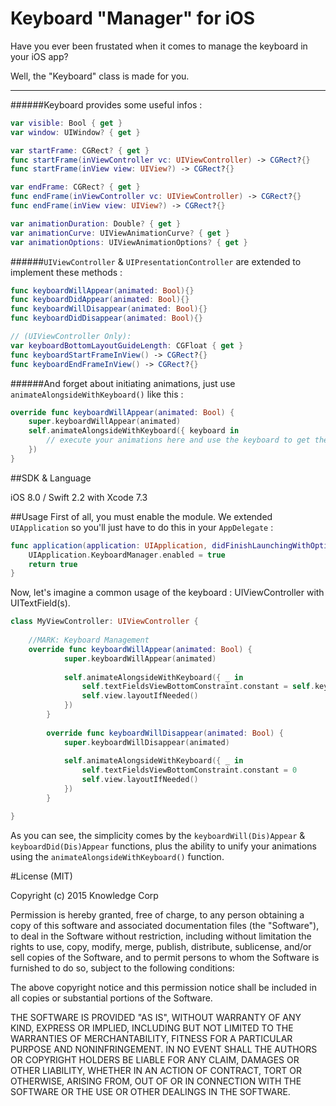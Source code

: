 # Keyboard "Manager" for iOS
Have you ever been frustated when it comes to manage the keyboard in your iOS app?

Well, the "Keyboard" class is made for you.

---
######Keyboard provides some useful infos :
	
```swift
var visible: Bool { get }
var window: UIWindow? { get }

var startFrame: CGRect? { get }
func startFrame(inViewController vc: UIViewController) -> CGRect?{}
func startFrame(inView view: UIView?) -> CGRect?{}

var endFrame: CGRect? { get }
func endFrame(inViewController vc: UIViewController) -> CGRect?{}
func endFrame(inView view: UIView?) -> CGRect?{}

var animationDuration: Double? { get }
var animationCurve: UIViewAnimationCurve? { get }
var animationOptions: UIViewAnimationOptions? { get }
```

######`UIViewController` & `UIPresentationController` are extended to implement these methods :
	
```Swift
func keyboardWillAppear(animated: Bool){}
func keyboardDidAppear(animated: Bool){}
func keyboardWillDisappear(animated: Bool){}
func keyboardDidDisappear(animated: Bool){}

// (UIViewController Only):
var keyboardBottomLayoutGuideLength: CGFloat { get }
func keyboardStartFrameInView() -> CGRect?{}
func keyboardEndFrameInView() -> CGRect?{}
```

######And forget about initiating animations, just use `animateAlongsideWithKeyboard()` like this :
```swift
override func keyboardWillAppear(animated: Bool) {
	super.keyboardWillAppear(animated)
	self.animateAlongsideWithKeyboard({ keyboard in
		// execute your animations here and use the keyboard to get the info you need to update your layout
	})
}
```

##SDK & Language

iOS 8.0 / Swift 2.2 with Xcode 7.3


##Usage
First of all, you must enable the module. We extended `UIApplication` so you'll just have to do this in your `AppDelegate` :
```swift	
func application(application: UIApplication, didFinishLaunchingWithOptions launchOptions: [NSObject: AnyObject]?) -> Bool {
	UIApplication.KeyboardManager.enabled = true
	return true
}
```

Now, let's imagine a common usage of the keyboard : UIViewController with UITextField(s).

```swift
class MyViewController: UIViewController {	
	    
	//MARK: Keyboard Management
	override func keyboardWillAppear(animated: Bool) {
        	super.keyboardWillAppear(animated)
    
        	self.animateAlongsideWithKeyboard({ _ in
                self.textFieldsViewBottomConstraint.constant = self.keyboardBottomLengthInView()
                self.view.layoutIfNeeded()
        	})
    	}
    
    	override func keyboardWillDisappear(animated: Bool) {
        	super.keyboardWillDisappear(animated)
        
        	self.animateAlongsideWithKeyboard({ _ in
            	self.textFieldsViewBottomConstraint.constant = 0
            	self.view.layoutIfNeeded()
        	})
    	}

}
```

As you can see, the simplicity comes by the `keyboardWill(Dis)Appear` & `keyboardDid(Dis)Appear` functions, plus the ability to unify your animations using the `animateAlongsideWithKeyboard()` function.


#License (MIT)

Copyright (c) 2015 Knowledge Corp

Permission is hereby granted, free of charge, to any person obtaining a copy of this software and associated documentation files (the "Software"), to deal in the Software without restriction, including without limitation the rights to use, copy, modify, merge, publish, distribute, sublicense, and/or sell copies of the Software, and to permit persons to whom the Software is furnished to do so, subject to the following conditions:

The above copyright notice and this permission notice shall be included in all copies or substantial portions of the Software.

THE SOFTWARE IS PROVIDED "AS IS", WITHOUT WARRANTY OF ANY KIND, EXPRESS OR IMPLIED, INCLUDING BUT NOT LIMITED TO THE WARRANTIES OF MERCHANTABILITY, FITNESS FOR A PARTICULAR PURPOSE AND NONINFRINGEMENT. IN NO EVENT SHALL THE AUTHORS OR COPYRIGHT HOLDERS BE LIABLE FOR ANY CLAIM, DAMAGES OR OTHER LIABILITY, WHETHER IN AN ACTION OF CONTRACT, TORT OR OTHERWISE, ARISING FROM, OUT OF OR IN CONNECTION WITH THE SOFTWARE OR THE USE OR OTHER DEALINGS IN THE SOFTWARE.


